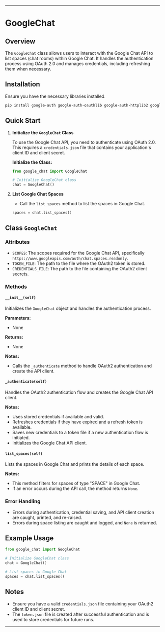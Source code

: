 
---

# GoogleChat 

## Overview

The `GoogleChat` class allows users to interact with the Google Chat API to list spaces (chat rooms) within Google Chat. It handles the authentication process using OAuth 2.0 and manages credentials, including refreshing them when necessary.

## Installation

Ensure you have the necessary libraries installed:

```bash
pip install google-auth google-auth-oauthlib google-auth-httplib2 google-api-python-client google-chat
```

## Quick Start

1. **Initialize the `GoogleChat` Class**

   To use the Google Chat API, you need to authenticate using OAuth 2.0. This requires a `credentials.json` file that contains your application's client ID and client secret.

   **Initialize the Class:**

   ```python
   from google_chat import GoogleChat

   # Initialize GoogleChat class
   chat = GoogleChat()
   ```

2. **List Google Chat Spaces**

   - Call the `list_spaces` method to list the spaces in Google Chat.

   ```python
   spaces = chat.list_spaces()
   ```

## Class `GoogleChat`

### Attributes

- `SCOPES`: The scopes required for the Google Chat API, specifically `https://www.googleapis.com/auth/chat.spaces.readonly`.
- `TOKEN_FILE`: The path to the file where the OAuth2 token is stored.
- `CREDENTIALS_FILE`: The path to the file containing the OAuth2 client secrets.

### Methods

#### `__init__(self)`

Initializes the `GoogleChat` object and handles the authentication process.

**Parameters:**
- None

**Returns:**
- None

**Notes:**
- Calls the `_authenticate` method to handle OAuth2 authentication and create the API client.

#### `_authenticate(self)`

Handles the OAuth2 authentication flow and creates the Google Chat API client.

**Notes:**
- Uses stored credentials if available and valid.
- Refreshes credentials if they have expired and a refresh token is available.
- Saves new credentials to a token file if a new authentication flow is initiated.
- Initializes the Google Chat API client.

#### `list_spaces(self)`

Lists the spaces in Google Chat and prints the details of each space.

**Notes:**
- This method filters for spaces of type "SPACE" in Google Chat.
- If an error occurs during the API call, the method returns `None`.

### Error Handling

- Errors during authentication, credential saving, and API client creation are caught, printed, and re-raised.
- Errors during space listing are caught and logged, and `None` is returned.

## Example Usage

```python
from google_chat import GoogleChat

# Initialize GoogleChat class
chat = GoogleChat()

# List spaces in Google Chat
spaces = chat.list_spaces()
```

## Notes

- Ensure you have a valid `credentials.json` file containing your OAuth2 client ID and client secret.
- The `token.json` file is created after successful authentication and is used to store credentials for future runs.

---


